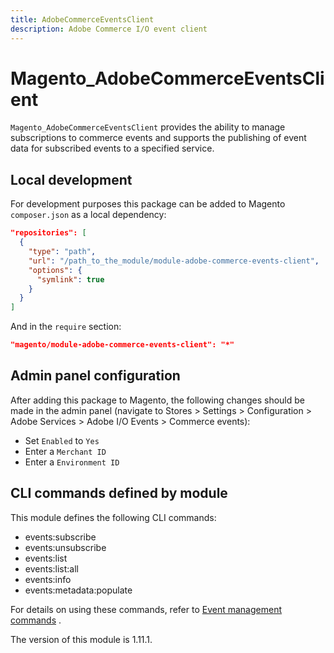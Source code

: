 ```yaml
---
title: AdobeCommerceEventsClient
description: Adobe Commerce I/O event client
---
```


# Magento_AdobeCommerceEventsClient

`Magento_AdobeCommerceEventsClient` provides the ability to manage subscriptions to commerce events and supports the publishing of event data for subscribed events to a specified service.

## Local development

For development purposes this package can be added to Magento `composer.json` as a local dependency:

```json
"repositories": [
  {
    "type": "path", 
    "url": "/path_to_the_module/module-adobe-commerce-events-client", 
    "options": {
      "symlink": true
    }
  }
]
```

And in the `require` section:

```json
"magento/module-adobe-commerce-events-client": "*"
```

## Admin panel configuration

After adding this package to Magento, the following changes should be made in the admin panel (navigate to Stores > Settings > Configuration > Adobe Services > Adobe I/O Events > Commerce events):

- Set `Enabled` to `Yes`
- Enter a `Merchant ID`
- Enter a `Environment ID`

## CLI commands defined by module

This module defines the following CLI commands:

- events:subscribe
- events:unsubscribe
- events:list
- events:list:all
- events:info
- events:metadata:populate

For details on using these commands, refer to [Event management commands](https://developer.adobe.com/commerce/extensibility/events/commands/) .

<InlineAlert slots="text" />
The version of this module is 1.11.1.
